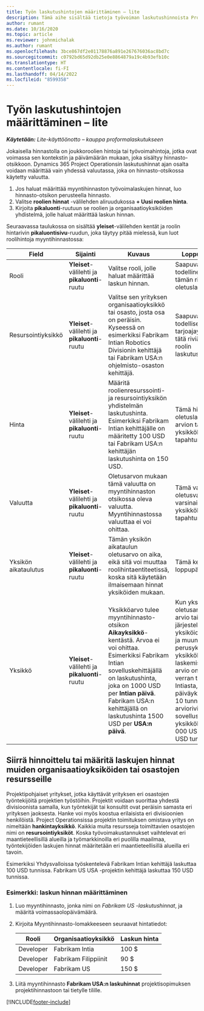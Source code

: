 ```yaml
---
title: Työn laskutushintojen määrittäminen – lite
description: Tämä aihe sisältää tietoja työvoiman laskutushinnoista Project Operationsissa.
author: rumant
ms.date: 10/16/2020
ms.topic: article
ms.reviewer: johnmichalak
ms.author: rumant
ms.openlocfilehash: 3bce867df2e01178876a891e267676036ac8bd7c
ms.sourcegitcommit: c0792bd65d92db25e0e8864879a19c4b93efb10c
ms.translationtype: HT
ms.contentlocale: fi-FI
ms.lasthandoff: 04/14/2022
ms.locfileid: "8599358"
---
```

# <a name="set-up-labor-bill-rates---lite"></a>Työn laskutushintojen määrittäminen – lite

_**Käytetään:** Lite-käyttöönotto – kauppa proformalaskutukseen_

Jokaisella hinnastolla on joukkoroolien hintoja tai työvoimahintoja, jotka ovat voimassa sen kontekstin ja päivämäärän mukaan, joka sisältyy hinnasto-otsikkoon. Dynamics 365 Project Operationsin laskutushinnat ajan osalta voidaan määrittää vain yhdessä valuutassa, joka on hinnasto-otsikossa käytetty valuutta.

1. Jos haluat määrittää myyntihinnaston työvoimalaskujen hinnat, luo hinnasto-otsikon perusteella hinnasto. 
2. Valitse **roolien hinnat** -välilehden aliruudukossa **+ Uusi roolien hinta**. 
3. Kirjoita **pikaluonti**-ruutuun se roolien ja organisaatioyksiköiden yhdistelmä, jolle haluat määrittää laskun hinnan.

  Seuraavassa taulukossa on sisältää **yleiset**-välilehden kentät ja roolin hintarivin **pikaluontisivu**-ruudun, joka täytyy pitää mielessä, kun luot roolihintoja myyntihinnastossa:

  | Field | Sijainti | Kuvaus | Loppupään vaikutus |
  | --- | --- | --- | --- |
  | Rooli | **Yleiset**-välilehti ja **pikaluonti**-ruutu | Valitse rooli, jolle haluat määrittää laskun hinnan. | Saapuva arvio tai todellinen rooli sovitetaan tämän rivin kanssa roolin oletuslaskutusprosenttiin. |
  | Resursointiyksikkö | **Yleiset**-välilehti ja **pikaluonti**-ruutu | Valitse sen yrityksen organisaatioyksikkö tai osasto, josta osa on peräisin. Kyseessä on esimerkiksi Fabrikam Intian Robotics Divisionin kehittäjä tai Fabrikam USA:n ohjelmisto-osaston kehittäjä. | Saapuvan arvion tai todellisen resurssien tarjoajayksikkö vertaa tätä riviä oletusarvoisesti roolin laskutusprosenttiin. |
  | Hinta | **Yleiset**-välilehti ja **pikaluonti**-ruutu | Määritä roolienresurssointi- ja resursointiyksikön yhdistelmän laskutushinta. Esimerkiksi Fabrikam Intian kehittäjälle on määritetty 100 USD tai Fabrikam USA:n kehittäjän laskutushinta on 150 USD. | Tämä hinta on oletuslaskenta saapuvan arvion tai todellisen rivin yksikköhinnalle aika-tapahtumaluokalle. |
  | Valuutta | **Yleiset**-välilehti ja **pikaluonti**-ruutu| Oletusarvon mukaan tämä valuutta on myyntihinnaston otsikossa oleva valuutta. Myyntihinnastossa valuuttaa ei voi ohittaa. | Tämä valuutta on oletusvaluutta saapuvan varsinaisen myyntirivin yksikköhinnassa aika-tapahtumaluokalle. |
  | Yksikön aikataulutus | **Yleiset**-välilehti ja **pikaluonti**-ruutu | Tämän yksikön aikataulun oletusarvo on aika, eikä sitä voi muuttaa roolihintaentiteetissä, koska sitä käytetään ilmaisemaan hinnat yksiköiden mukaan. | Tämä kenttä ei vaikuta loppupään prosessiin. |
  | Yksikkö | **Yleiset**-välilehti ja **pikaluonti**-ruutu | Yksikköarvo tulee myyntihinnasto-otsikon **Aikayksikkö**-kentästä. Arvoa ei voi ohittaa. Esimerkiksi Fabrikam Intian sovelluskehittäjällä on laskutushinta, joka on 1000 USD per **Intian päivä**. Fabrikam USA:n kehittäjällä on laskutushinta 1500 USD per **USA:n päivä**. | Kun yksikköhinnan oletusarvona on saapuva arvio tai todellinen rivi, järjestelmä käyttää yksiköiden järjestelmää ja muuntamista perusyksikköinä yksikköhinnan laskemiseksi. Esimerkiksi arvio on 10 **Intian päivän** verran työtä kehittäjälle Intiasta, ja Intian päiväyksikkö määritetään 10 tunniksi. Kun arvioriviä hinnoitellaan, sovellus laskee yksikköhinnan arvioon 1 000 USD/10 tuntia = 100 USD tunnissa. |


## <a name="transfer-pricing-or-set-up-bill-rates-for-resources-from-other-organizational-units-or-divisions"></a>Siirrä hinnoittelu tai määritä laskujen hinnat muiden organisaatioyksiköiden tai osastojen resursseille 

Projektipohjaiset yritykset, jotka käyttävät yrityksen eri osastojen työntekijöitä projektien työstöihin. Projektit voidaan suorittaa yhdestä divisioonista samalla, kun työntekijät tai konsultit ovat peräisin samasta eri yrityksen jaoksesta. Hanke voi myös koostua erilaisista eri divisioonien henkilöistä. Project Operationsissa projektin toimituksen omistava yritys on nimeltään **hankintayksikkö**. Kaikkia muita resursseja toimittavien osastojen nimi on **resursointiyksiköt**. Koska työvoimakustannukset vaihtelevat eri maantieteellisillä alueilla ja työmarkkinoilla eri puolilla maailmaa, työntekijöiden laskujen hinnat määritetään eri maantieteellisillä alueilla eri tavoin.

Esimerkiksi Yhdysvalloissa työskentelevä Fabrikam Intian kehittäjä laskuttaa 100 USD tunnissa. Fabrikam US USA -projektin kehittäjä laskuttaa 150 USD tunnissa.

### <a name="example-set-up-a-bill-rate"></a>Esimerkki: laskun hinnan määrittäminen

1. Luo myyntihinnasto, jonka nimi on *Fabrikam US -laskutushinnat*, ja määritä voimassaolopäivämäärä.
2. Kirjoita Myyntihinnasto-lomakkeeseen seuraavat hintatiedot:

    | Rooli | Organisaatioyksikkö | Laskun hinta |
    | --- | --- | --- |
    | Developer | Fabrikam Intia | 100 $ |
    | Developer | Fabrikam Filippiinit | 90 $ |
    | Developer | Fabrikam US | 150 $ |

3. Liitä myyntihinnasto **Fabrikam USA:n laskuhinnat** projektisopimuksen projektihinnastoon tai tietylle tilille.


[!INCLUDE[footer-include](../../includes/footer-banner.md)]